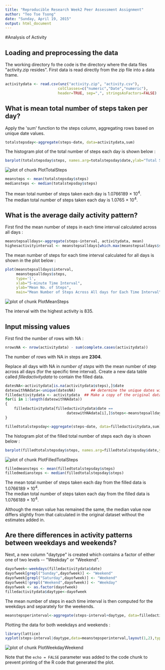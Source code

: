 ```yaml
---
title: "Reproducible Research Week2 Peer Assessment Assignment"
author: "Teo Tse Tsong"
date: "Sunday, April 19, 2015"
output: html_document
---
```


#Analysis of Activity
## Loading and preprocessing the data
The working directory fo the code is the directory where the data files "activity.zip resides". First data is read directly from the zip file into a data frame. 

```r
activitydata <- read.csv(unz("activity.zip", "activity.csv"), 
                        colClasses=c("numeric","Date","numeric"),
                        header=TRUE, sep=",", stringsAsFactors=FALSE)
```

## What is mean total number of steps taken per day?
Apply the 'sum' function to the steps column, aggregating rows based on unique date values.


```r
totalstepsday<-aggregate(steps~date, data=activitydata,sum)
```

The histogram plot of the total number of steps each day is shown below :

```r
barplot(totalstepsday$steps, names.arg=totalstepsday$date,ylab="Total Steps", xlab="Dates")
```

![plot of chunk PlotTotalSteps](figure/PlotTotalSteps-1.png) 


```r
meansteps <- mean(totalstepsday$steps)
mediansteps <- median(totalstepsday$steps)
```

The mean total number of steps taken each day is 1.0766189 &times; 10<sup>4</sup>.  
The median total number of steps taken each day is 1.0765 &times; 10<sup>4</sup>. 

## What is the average daily activity pattern?
First find the mean number of steps in each time interval calculated across all days :

```r
meanstepsalldays<-aggregate(steps~interval, activitydata, mean) 
highesactivityinterval <- meanstepsalldays[which.max(meanstepsalldays$steps),]$interval
```
The mean number of steps for each time interval calculated for all days is shown in the plot below :

```r
plot(meanstepsalldays$interval,
     meanstepsalldays$steps, 
     type='l', 
     xlab="5-minute Time Interval", 
     ylab="Mean No. of Steps", 
     main="Mean Number of Steps Across All days for Each Time Interval")
```

![plot of chunk PlotMeanSteps](figure/PlotMeanSteps-1.png) 

The interval with the highest activity is 835.

## Input missing values
First find the number of rows with NA :

```r
nrowsNA <- nrow(activitydata) - sum(complete.cases(activitydata))
```
The number of rows with NA in steps are **2304**.

Replace all days with NA in *number of steps* with the mean number of step  across all days (for the specific time interval). Create a new data table called *filledactivitydata* to contain the filled data.

```r
datesNA<-activitydata[is.na(activitydata$steps),]$date
dateswithNAdata<-unique(datesNA)       ## determine the unique dates with NA in 'steps'
filledactivitydata <- activitydata  ## Make a copy of the original data
for(i in 1:length(dateswithNAdata))
{
    filledactivitydata[filledactivitydata$date == 
                            dateswithNAdata[i],]$steps<-meanstepsalldays$steps
}
```



```r
filledtotalstepsday<-aggregate(steps~date, data=filledactivitydata,sum)
```

The histogram plot of the filled total number of steps each day is shown below :

```r
barplot(filledtotalstepsday$steps, names.arg=filledtotalstepsday$date,ylab="Total Steps", xlab="Dates")
```

![plot of chunk PlotFilledTotalSteps](figure/PlotFilledTotalSteps-1.png) 


```r
filledmeansteps <- mean(filledtotalstepsday$steps)
filledmediansteps <- median(filledtotalstepsday$steps)
```

The mean total number of steps taken each day from the filled data is 1.0766189 &times; 10<sup>4</sup>.  
The median total number of steps taken each day from the filled data is 1.0766189 &times; 10<sup>4</sup>.  

Although the mean value has remained the same, the median value now differs slightly from that calculated in the original dataset without the estimates added in.


## Are there differences in activity patterns between weekdays and weekends?
Next, a new column "daytype" is created which contains a factor of either one of two levels -- "Weekday" or "Weekend".

```r
dayofweek<-weekdays(filledactivitydata$date)
dayofweek[grepl("Sunday",dayofweek)] <- "Weekend"
dayofweek[grepl("Saturday",dayofweek)] <- "Weekend"
dayofweek[!grepl("Weekend",dayofweek)] <- "Weekday"
dayofweek <- as.factor(dayofweek)
filledactivitydata$daytype<-dayofweek
```

The mean number of steps in each time interval is then computed for the weekdays and separately for the weekends.

```r
meanstepsperinterval<-aggregate(steps~interval+daytype, data=filledactivitydata,mean)
```

Plotting the data for both weekdays and weekends :

```r
library(lattice)
xyplot(steps~interval|daytype,data=meanstepsperinterval,layout(1,2),type='l')
```

![plot of chunk PlotWeekdayWeekend](figure/PlotWeekdayWeekend-1.png) 

Note that the `echo = FALSE` parameter was added to the code chunk to prevent printing of the R code that generated the plot.
